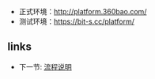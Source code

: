 * 正式环境：http://platform.360bao.com/
* 测试环境：https://bit-s.cc/platform/


## links
   * 下一节: [流程说明](<01.流程说明.md>)


